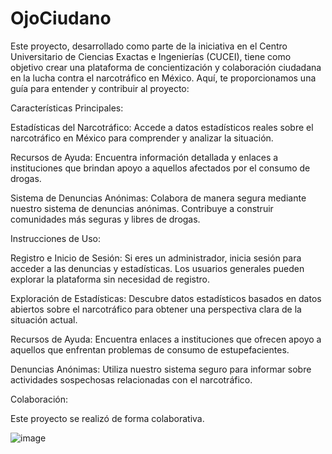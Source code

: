 # OjoCiudano
Este proyecto, desarrollado como parte de la iniciativa en el Centro Universitario de Ciencias Exactas e Ingenierías (CUCEI), tiene como objetivo crear una plataforma de concientización y colaboración ciudadana en la lucha contra el narcotráfico en México. Aquí, te proporcionamos una guía para entender y contribuir al proyecto:

Características Principales:

Estadísticas del Narcotráfico: Accede a datos estadísticos reales sobre el narcotráfico en México para comprender y analizar la situación.

Recursos de Ayuda: Encuentra información detallada y enlaces a instituciones que brindan apoyo a aquellos afectados por el consumo de drogas.

Sistema de Denuncias Anónimas: Colabora de manera segura mediante nuestro sistema de denuncias anónimas. Contribuye a construir comunidades más seguras y libres de drogas.

Instrucciones de Uso:

Registro e Inicio de Sesión: Si eres un administrador, inicia sesión para acceder a las denuncias y estadísticas. Los usuarios generales pueden explorar la plataforma sin necesidad de registro.

Exploración de Estadísticas: Descubre datos estadísticos basados en datos abiertos sobre el narcotráfico para obtener una perspectiva clara de la situación actual.

Recursos de Ayuda: Encuentra enlaces a instituciones que ofrecen apoyo a aquellos que enfrentan problemas de consumo de estupefacientes.

Denuncias Anónimas: Utiliza nuestro sistema seguro para informar sobre actividades sospechosas relacionadas con el narcotráfico.

Colaboración:

Este proyecto se realizó de forma colaborativa.

![image](https://github.com/AlejandroVillasenor/OjoCiudano/assets/92410341/ada54e96-71f8-42d9-89e2-977698b34548)

